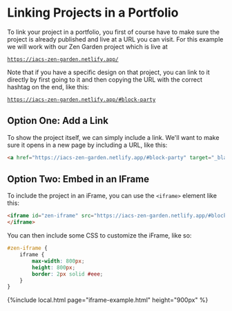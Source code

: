 # Linking Projects in a Portfolio

To link your project in a portfolio, you first of course have to make sure the project is already published
and live at a URL you can visit. For this example we will work with our Zen Garden project which is live
at

<code>https://iacs-zen-garden.netlify.app/</code>

Note that if you have a specific design on that project, you can link to it directly by first going to it and then copying
the URL with the correct hashtag on the end, like this:

<code>https://iacs-zen-garden.netlify.app/#block-party</code>

## Option One: Add a Link

To show the project itself, we can simply include a link. We'll want to make sure it opens in a new page by including
a URL, like this:

```html
<a href="https://iacs-zen-garden.netlify.app/#block-party" target="_blank">See my Zen Garden Page</a>
```

## Option Two: Embed in an IFrame

To include the project in an iFrame, you can use the `<iframe>` element like this:

```html
<iframe id="zen-iframe" src="https://iacs-zen-garden.netlify.app/#block-party">
</iframe>
```

You can then include some CSS to customize the iFrame, like so:

```css
#zen-iframe {
    iframe {
        max-width: 800px;
        height: 800px;
        border: 2px solid #eee;
    }
}

```

{%include local.html page="iframe-example.html" height="900px" %}
